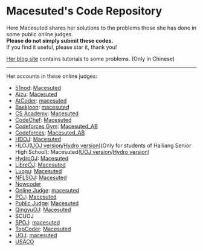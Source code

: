 # Macesuted's Code Repository

Here Macesuted shares her solutions to the problems those she has done in some public online judges.  
**Please do not simply submit these codes.**  
If you find it useful, please star it, thank you!

[Her blog site](https://macesuted.moe/) contains tutorials to some problems. (Only in Chinese)

---

Her accounts in these online judges:

- [51nod](https://www.51nod.com/): [Macesuted](https://www.51nod.com/User/Index.html#userId=199786)
- [Aizu](https://judge.u-aizu.ac.jp/onlinejudge/): [Macesuted](https://judge.u-aizu.ac.jp/onlinejudge/user.jsp?id=Macesuted)
- [AtCoder](https://atcoder.jp/): [macesuted](https://atcoder.jp/users/macesuted)
- [Baekjoon](https://www.acmicpc.net/): [macesuted](https://www.acmicpc.net/user/macesuted)
- [CS Academy](https://csacademy.com/): [Macesuted](https://csacademy.com/user/Macesuted)
- [CodeChef](https://www.codechef.com/): [Macesuted](https://www.codechef.com/users/macesuted)
- [Codeforces Gym](https://codeforces.com/gyms): [Macesuted_AB](https://codeforces.com/profile/Macesuted_AB)
- [Codeforces](https://codeforces.com/): [Macesuted_AB](https://codeforces.com/profile/Macesuted_AB)
- [HDOJ](https://acm.hdu.edu.cn/): [Macesuted](https://acm.hdu.edu.cn/userstatus.php?user=macesuted)
- HLOJ([UOJ version](http://10.10.22.16)/[Hydro version](http://47.96.42.133:8888/))(Only for students of Hailiang Senior High School): Macesuted([UOJ version](http://10.10.22.16/user/profile/Macesuted)/[Hydro version](http://47.96.42.133:8888/user/31))
- [HydroOJ](https://hydro.ac/): [Macesuted](https://hydro.ac/user/2)
- [LibreOJ](https://loj.ac/): [Macesuted](https://loj.ac/u/Macesuted)
- [Luogu](https://www.luogu.com.cn/): [Macesuted](https://www.luogu.com.cn/user/98482)
- [NFLSOJ](http://www.nfls.com.cn:20034/): [Macesuted](http://www.nfls.com.cn:20034/user/456)
- [Nowcoder](https://www.nowcoder.com/)
- [Online Judge](https://onlinejudge.org/): [macesuted](https://onlinejudge.org/index.php?option=com_onlinejudge&Itemid=19&page=show_authorstats&userid=999082)
- [POJ](http://poj.org/): [Macesuted](http://poj.org/userstatus?user_id=Macesuted)
- [Public Judge](https://pjudge.ac): [Macesuted](https://pjudge.ac/user/profile/Macesuted)
- [QingyuOJ](https://qoj.ac): [Macesuted](https://qoj.ac/user/profile/Macesuted)
- SCUOJ
- [SPOJ](https://spoj.com/): [macesuted](https://www.spoj.com/users/macesuted/)
- [TopCoder](https://www.topcoder.com/): [Macesuted](https://www.topcoder.com/members/Macesuted)
- [UOJ](https://uoj.ac/): [macesuted](https://uoj.ac/user/profile/macesuted)
- [USACO](http://usaco.org/)
